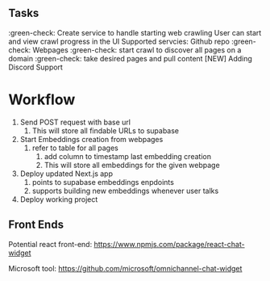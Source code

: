 ## Tasks

:green-check: Create service to handle starting web crawling
User can start and view crawl progress in the UI
Supported servcies:
  Github repo
  :green-check: Webpages
    :green-check: start crawl to discover all pages on a domain
    :green-check: take desired pages and pull content
[NEW] Adding Discord Support

# Workflow
1. Send POST request with base url
   1. This will store all findable URLs to supabase
2. Start Embeddings creation from webpages
   1. refer to table for all pages
      1. add column to timestamp last embedding creation
      2. This will store all embeddings for the given webpage
3. Deploy updated Next.js app
   1. points to supabase embeddings enpdoints
   2. supports building new embeddings whenever user talks
4. Deploy working project



## Front Ends
Potential react front-end: https://www.npmjs.com/package/react-chat-widget

Microsoft tool: https://github.com/microsoft/omnichannel-chat-widget
